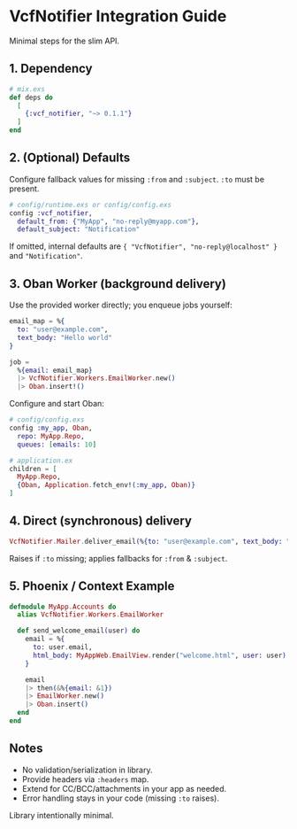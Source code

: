 # VcfNotifier Integration Guide

Minimal steps for the slim API.

## 1. Dependency

```elixir
# mix.exs
def deps do
  [
    {:vcf_notifier, "~> 0.1.1"}
  ]
end
```

## 2. (Optional) Defaults

Configure fallback values for missing `:from` and `:subject`. `:to` must be present.

```elixir
# config/runtime.exs or config/config.exs
config :vcf_notifier,
  default_from: {"MyApp", "no-reply@myapp.com"},
  default_subject: "Notification"
```

If omitted, internal defaults are `{ "VcfNotifier", "no-reply@localhost" }` and `"Notification"`.

## 3. Oban Worker (background delivery)

Use the provided worker directly; you enqueue jobs yourself:

```elixir
email_map = %{
  to: "user@example.com",
  text_body: "Hello world"
}

job =
  %{email: email_map}
  |> VcfNotifier.Workers.EmailWorker.new()
  |> Oban.insert!()
```

Configure and start Oban:

```elixir
# config/config.exs
config :my_app, Oban,
  repo: MyApp.Repo,
  queues: [emails: 10]

# application.ex
children = [
  MyApp.Repo,
  {Oban, Application.fetch_env!(:my_app, Oban)}
]
```

## 4. Direct (synchronous) delivery

```elixir
VcfNotifier.Mailer.deliver_email(%{to: "user@example.com", text_body: "Hi"})
```

Raises if `:to` missing; applies fallbacks for `:from` & `:subject`.

## 5. Phoenix / Context Example

```elixir
defmodule MyApp.Accounts do
  alias VcfNotifier.Workers.EmailWorker

  def send_welcome_email(user) do
    email = %{
      to: user.email,
      html_body: MyAppWeb.EmailView.render("welcome.html", user: user)
    }

    email
    |> then(&%{email: &1})
    |> EmailWorker.new()
    |> Oban.insert()
  end
end
```

## Notes

* No validation/serialization in library.
* Provide headers via `:headers` map.
* Extend for CC/BCC/attachments in your app as needed.
* Error handling stays in your code (missing `:to` raises).

Library intentionally minimal.

